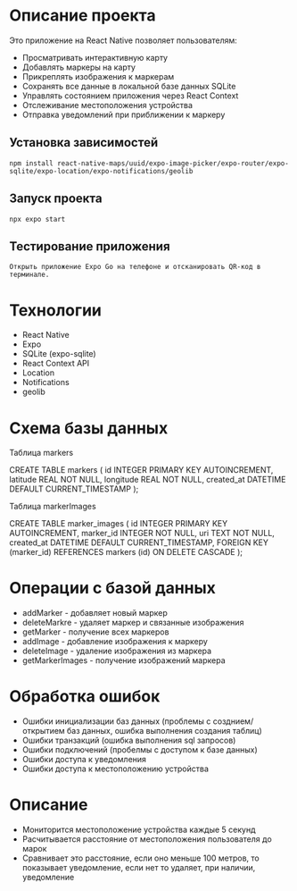 # Описание проекта
Это приложение на React Native позволяет пользователям:
   - Просматривать интерактивную карту
   - Добавлять маркеры на карту
   - Прикреплять изображения к маркерам
   - Сохранять все данные в локальной базе данных SQLite
   - Управлять состоянием приложения через React Context
   - Отслеживание местоположения устройства
   - Отправка уведомлений при приближении к маркеру

## Установка зависимостей 
    npm install react-native-maps/uuid/expo-image-picker/expo-router/expo-sqlite/expo-location/expo-notifications/geolib
## Запуск проекта 
    npx expo start
## Тестирование приложения
    Открыть приложение Expo Go на телефоне и отсканировать QR-код в терминале.

# Технологии
   - React Native
   - Expo
   - SQLite (expo-sqlite)
   - React Context API
   - Location
   - Notifications
   - geolib

# Схема базы данных

Таблица markers

CREATE TABLE markers (
    id INTEGER PRIMARY KEY AUTOINCREMENT,
    latitude REAL NOT NULL,
    longitude REAL NOT NULL,
    created_at DATETIME DEFAULT CURRENT_TIMESTAMP
);

Таблица markerImages

CREATE TABLE marker_images (
    id INTEGER PRIMARY KEY AUTOINCREMENT,
    marker_id INTEGER NOT NULL,
    uri TEXT NOT NULL,
    created_at DATETIME DEFAULT CURRENT_TIMESTAMP,
    FOREIGN KEY (marker_id) REFERENCES markers (id) ON DELETE CASCADE
);

# Операции с базой данных
   - addMarker - добавляет новый маркер
   - deleteMarkre - удаляет маркер и связанные изображения
   - getMarker - получение всех маркеров
   - addImage - добавление изображения к маркеру
   - deleteImage - удаление изображения из маркера
   - getMarkerImages - получение изображений маркера

# Обработка ошибок
   - Ошибки инициализации баз данных (проблемы с созднием/открытием баз данных, ошибка выполнения создания таблиц)
   - Ошибки транзакций (ошибка выполнения sql запросов)
   - Ошибки подключений (пробелмы с доступом к базе данных)
   - Ошибки доступа к уведомления
   - Ошибки доступа к местоположению устройства

# Описание
   - Мониторится местоположение устройства каждые 5 секунд
   - Расчитывается расстояние от местоположения пользователя до марок 
   - Сравнивает это расстояние, если оно меньше 100 метров, то показывает уведомление, если нет то удаляет, при наличии, уведомление
